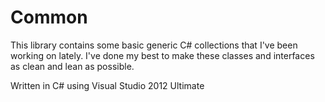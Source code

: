 Common
======

This library contains some basic generic C# collections that I've been working on lately. I've done my best to make these classes and interfaces as clean and lean as possible.

Written in C# using Visual Studio 2012 Ultimate
